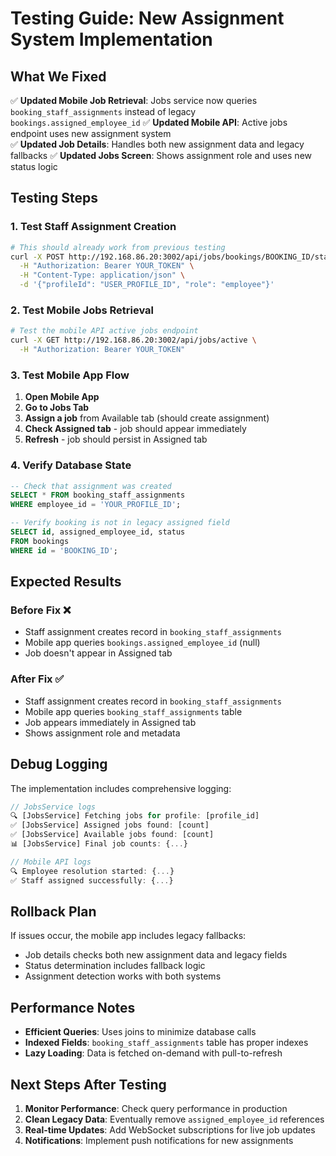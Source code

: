 # Testing Guide: New Assignment System Implementation

## What We Fixed

✅ **Updated Mobile Job Retrieval**: Jobs service now queries `booking_staff_assignments` instead of legacy `bookings.assigned_employee_id`
✅ **Updated Mobile API**: Active jobs endpoint uses new assignment system  
✅ **Updated Job Details**: Handles both new assignment data and legacy fallbacks
✅ **Updated Jobs Screen**: Shows assignment role and uses new status logic

## Testing Steps

### 1. Test Staff Assignment Creation
```bash
# This should already work from previous testing
curl -X POST http://192.168.86.20:3002/api/jobs/bookings/BOOKING_ID/staff \
  -H "Authorization: Bearer YOUR_TOKEN" \
  -H "Content-Type: application/json" \
  -d '{"profileId": "USER_PROFILE_ID", "role": "employee"}'
```

### 2. Test Mobile Jobs Retrieval
```bash
# Test the mobile API active jobs endpoint
curl -X GET http://192.168.86.20:3002/api/jobs/active \
  -H "Authorization: Bearer YOUR_TOKEN"
```

### 3. Test Mobile App Flow
1. **Open Mobile App**
2. **Go to Jobs Tab**
3. **Assign a job** from Available tab (should create assignment)
4. **Check Assigned tab** - job should appear immediately
5. **Refresh** - job should persist in Assigned tab

### 4. Verify Database State
```sql
-- Check that assignment was created
SELECT * FROM booking_staff_assignments 
WHERE employee_id = 'YOUR_PROFILE_ID';

-- Verify booking is not in legacy assigned field
SELECT id, assigned_employee_id, status 
FROM bookings 
WHERE id = 'BOOKING_ID';
```

## Expected Results

### Before Fix ❌
- Staff assignment creates record in `booking_staff_assignments`
- Mobile app queries `bookings.assigned_employee_id` (null)
- Job doesn't appear in Assigned tab

### After Fix ✅
- Staff assignment creates record in `booking_staff_assignments`
- Mobile app queries `booking_staff_assignments` table
- Job appears immediately in Assigned tab
- Shows assignment role and metadata

## Debug Logging

The implementation includes comprehensive logging:

```javascript
// JobsService logs
🔍 [JobsService] Fetching jobs for profile: [profile_id]
✅ [JobsService] Assigned jobs found: [count]
✅ [JobsService] Available jobs found: [count]
📊 [JobsService] Final job counts: {...}

// Mobile API logs  
🔍 Employee resolution started: {...}
✅ Staff assigned successfully: {...}
```

## Rollback Plan

If issues occur, the mobile app includes legacy fallbacks:
- Job details checks both new assignment data and legacy fields
- Status determination includes fallback logic
- Assignment detection works with both systems

## Performance Notes

- **Efficient Queries**: Uses joins to minimize database calls
- **Indexed Fields**: `booking_staff_assignments` table has proper indexes
- **Lazy Loading**: Data is fetched on-demand with pull-to-refresh

## Next Steps After Testing

1. **Monitor Performance**: Check query performance in production
2. **Clean Legacy Data**: Eventually remove `assigned_employee_id` references
3. **Real-time Updates**: Add WebSocket subscriptions for live job updates
4. **Notifications**: Implement push notifications for new assignments
